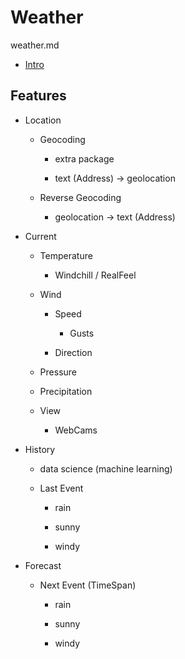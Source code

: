 # Weather

weather.md

*   [Intro](./weather/readme.md)

## Features

*   Location

    *   Geocoding

        *   extra package

        *   text (Address) -> geolocation

    *   Reverse Geocoding

        *   geolocation -> text (Address)

*   Current

    *   Temperature

        *   Windchill / RealFeel

    *   Wind

        *   Speed

            *   Gusts

        *   Direction

    *   Pressure

    *   Precipitation

    *   View

        *   WebCams

*   History

    *   data science (machine learning)

    *   Last Event

        *   rain

        *   sunny

        *   windy

*   Forecast

    *   Next Event (TimeSpan)
 
        *   rain

        *   sunny

        *   windy
